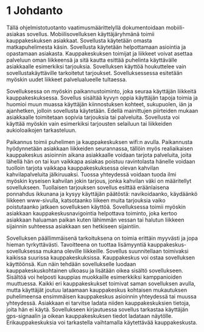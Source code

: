 1 Johdanto
==========
 
Tällä ohjelmistotuotanto vaatimusmäärittelyllä dokumentoidaan mobiili-asiakas sovellus. Mobiilisovelluksen 
käyttäjäryhmänä toimii kauppakeskuksen asiakkaat. Sovellusta käytetään omasta matkapuhelimesta käsin. Sovellusta käytetään
helpottamaan asiointia ja opastamaan asiakasta. Kauppakeskuksen toimijat ja liikkeet voivat asettaa palveluun oman
liikkeensä ja sitä kautta esittää puhelinta käyttävälle asiakkaalle esimerkiksi tarjouksia. Sovelluksen käyttöä houkuttelee vain sovellustakäyttäville tarkoitetut tarjoukset. Sovelluksessessa esitetään myöskin uudet liikkeet palvelualueelle tultaessa. 

Sovelluksessa on myöskin paikannustoiminto, joka seuraa käyttäjän liikkeitä kauppakeskuksessa. Sovellus sisältää kyvyn oppia käyttäjän tapoja toimia ja huomioi muun muassa käyttäjän kiinnostuksen kohteet, sukupuolen, iän ja ajanhetken, jolloin sovellusta käytetään. Edellä mainittujen piirteiden mukaan asiakkaalle toimitetaan sopivia tarjouksia tai palveluita. Sovellusta voi käyttää myöskin vain esimerkiksi tarjousten selailuun tai liikkeiden aukioloaikojen tarkasteluun. 

Paikannus toimii puhelimen ja kauppakeskuksen wifi:n avulla. Paikannusta hyödynnetään asiakkaan liikkeiden seurannassa, tällöin myös realiaikaisen kauppakeskus asioinnin aikana asiakkaalle voidaan tarjota palveluita, 
joita lähellä hän on tai kun vaikkapa asiakas poistuu ravintolasta hänelle voidaan tuolloin tarjota vaikkapa
kauppakeskuksessa olevan kahvilan kahvilapalveluita jälkiruuaksi. Tuossa yhteydessä voidaan tuoda ilmi myöskin 
kyseisen kahvilan jokin tarjous, jonka kahvilan väki on määritellyt sovellukseen. Tuollaisen tarjouksen sovellus esittää eräänlaisena ponnahdus ikkunana ja kysyy käyttäjän päätöstä: navikoidaanko, käydäänkö liikkeen www-sivulla, katsotaanko liikeen muita tarjouksia vaiko poistutaanko jatkaen sovelluksen käyttöä. Sovelluksessa toimii
myöskin asiakkaan kauppakeskusnavigointia helpottava toiminto, joka kertoo asiakkaan haluaman paikan kuten lähimmän vessan tai halutun liikkeen sijainnin suhteessa asiakkaan sen hetkiseen sijaintiin.

Sovelluksen päällimmäisenä tarkoituksena on toimia erittäin myyvästi ja jopa hieman tyrkyttävästi.
Tavoitteena on tuottaa lisämyyntiä kauppakeskus-sovelluksessa mukana oleville liikkeille. Sovellus suunnitellaan
toimivaksi kaikissa suurissa kauppakeskuksissa. Kauppakeskus voi ostaa sovelluksen käyttöönsä. Kun näin tehdään
sovellukselle luodaan kauppakeskuskohtainen ulkoasu ja lisätään oikea sisältö sovellukseen. Sisältöä voi helposti 
kauppias muokkaille esimerkkiksi kamppanioiden muuttuessa. Kaikki eri
kauppakeskukset toimivat saman sovelluksen avulla, mutta käyttäjät joutuu lataamaan kauppakeskus kohtaisen
mukautuksen puhelimeensa ensimmäisen kauppakeskus asioinnin yhteydessä tai muussa yhteydessä. Asiakkaan ei tarvitse ladata niiden 
kauppakeskuksien tietoja, joita hän ei käytä. Sovellukseen kirjautuessa sovellus tarkastaa käyttäjän gps-signaalin ja oikean kauppakeskuksen
tiedot ladataan näytölle. Erikauppakeskuksia voi tarkastella vaihtamalla käytettävää kauppakeskusta.

